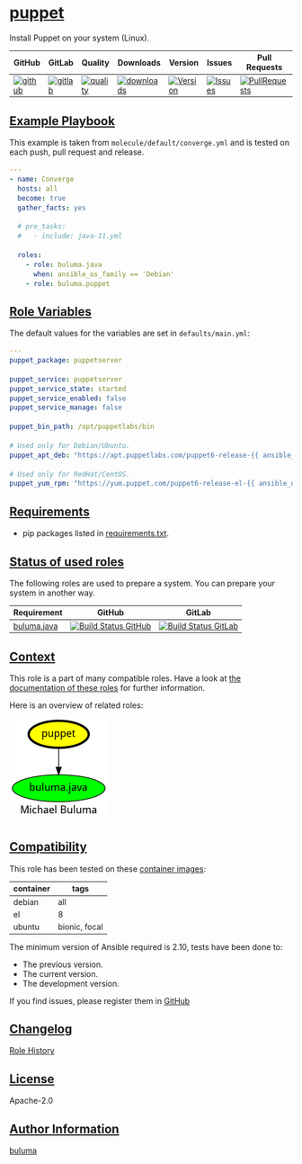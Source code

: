 # [puppet](#puppet)

Install Puppet on your system (Linux).

|GitHub|GitLab|Quality|Downloads|Version|Issues|Pull Requests|
|------|------|-------|---------|-------|------|-------------|
|[![github](https://github.com/buluma/ansible-role-puppet/workflows/Ansible%20Molecule/badge.svg)](https://github.com/buluma/ansible-role-puppet/actions)|[![gitlab](https://gitlab.com/buluma/ansible-role-puppet/badges/master/pipeline.svg)](https://gitlab.com/buluma/ansible-role-puppet)|[![quality](https://img.shields.io/ansible/quality/55008)](https://galaxy.ansible.com/buluma/puppet)|[![downloads](https://img.shields.io/ansible/role/d/55008)](https://galaxy.ansible.com/buluma/puppet)|[![Version](https://img.shields.io/github/release/buluma/ansible-role-puppet.svg)](https://github.com/buluma/ansible-role-puppet/releases/)|[![Issues](https://img.shields.io/github/issues/buluma/ansible-role-puppet.svg)](https://github.com/buluma/ansible-role-puppet/issues/)|[![PullRequests](https://img.shields.io/github/issues-pr-closed-raw/buluma/ansible-role-puppet.svg)](https://github.com/buluma/ansible-role-puppet/pulls/)|

## [Example Playbook](#example-playbook)

This example is taken from `molecule/default/converge.yml` and is tested on each push, pull request and release.
```yaml
---
- name: Converge
  hosts: all
  become: true
  gather_facts: yes

  # pre_tasks:
  #   - include: java-11.yml

  roles:
    - role: buluma.java
      when: ansible_os_family == 'Debian'
    - role: buluma.puppet
```


## [Role Variables](#role-variables)

The default values for the variables are set in `defaults/main.yml`:
```yaml
---
puppet_package: puppetserver

puppet_service: puppetserver
puppet_service_state: started
puppet_service_enabled: false
puppet_service_manage: false

puppet_bin_path: /opt/puppetlabs/bin

# Used only for Debian/Ubuntu.
puppet_apt_deb: "https://apt.puppetlabs.com/puppet6-release-{{ ansible_distribution_release }}.deb"

# Used only for RedHat/CentOS.
puppet_yum_rpm: "https://yum.puppet.com/puppet6-release-el-{{ ansible_distribution_major_version }}.noarch.rpm"
```

## [Requirements](#requirements)

- pip packages listed in [requirements.txt](https://github.com/buluma/ansible-role-puppet/blob/main/requirements.txt).

## [Status of used roles](#status-of-requirements)

The following roles are used to prepare a system. You can prepare your system in another way.

| Requirement | GitHub | GitLab |
|-------------|--------|--------|
|[buluma.java](https://galaxy.ansible.com/buluma/java)|[![Build Status GitHub](https://github.com/buluma/ansible-role-java/workflows/Ansible%20Molecule/badge.svg)](https://github.com/buluma/ansible-role-java/actions)|[![Build Status GitLab ](https://gitlab.com/buluma/ansible-role-java/badges/master/pipeline.svg)](https://gitlab.com/buluma/ansible-role-java)|

## [Context](#context)

This role is a part of many compatible roles. Have a look at [the documentation of these roles](https://buluma.github.io/) for further information.

Here is an overview of related roles:

![dependencies](https://raw.githubusercontent.com/buluma/ansible-role-puppet/png/requirements.png "Dependencies")

## [Compatibility](#compatibility)

This role has been tested on these [container images](https://hub.docker.com/u/buluma):

|container|tags|
|---------|----|
|debian|all|
|el|8|
|ubuntu|bionic, focal|

The minimum version of Ansible required is 2.10, tests have been done to:

- The previous version.
- The current version.
- The development version.



If you find issues, please register them in [GitHub](https://github.com/buluma/ansible-role-puppet/issues)

## [Changelog](#changelog)

[Role History](https://github.com/buluma/ansible-role-puppet/blob/master/CHANGELOG.md)

## [License](#license)

Apache-2.0

## [Author Information](#author-information)

[buluma](https://buluma.github.io/)
